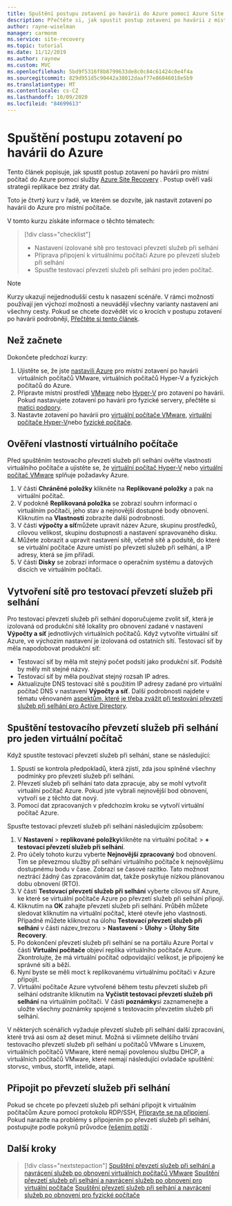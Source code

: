 ```yaml
---
title: Spuštění postupu zotavení po havárii do Azure pomocí Azure Site Recovery
description: Přečtěte si, jak spustit postup zotavení po havárii z místního prostředí do Azure s Azure Site Recovery.
author: rayne-wiselman
manager: carmonm
ms.service: site-recovery
ms.topic: tutorial
ms.date: 11/12/2019
ms.author: raynew
ms.custom: MVC
ms.openlocfilehash: 5bd9f5316f8b8799633de8c0c84c61424c0e4f4a
ms.sourcegitcommit: 829d951d5c90442a38012daaf77e86046018e5b9
ms.translationtype: MT
ms.contentlocale: cs-CZ
ms.lasthandoff: 10/09/2020
ms.locfileid: "84699613"
---
```

# <a name="run-a-disaster-recovery-drill-to-azure"></a>Spuštění postupu zotavení po havárii do Azure

Tento článek popisuje, jak spustit postup zotavení po havárii pro místní počítač do Azure pomocí služby [Azure Site Recovery](site-recovery-overview.md) . Postup ověří vaši strategii replikace bez ztráty dat.


Toto je čtvrtý kurz v řadě, ve kterém se dozvíte, jak nastavit zotavení po havárii do Azure pro místní počítače.

V tomto kurzu získáte informace o těchto tématech:

> [!div class="checklist"]
> * Nastavení izolované sítě pro testovací převzetí služeb při selhání
> * Příprava připojení k virtuálnímu počítači Azure po převzetí služeb při selhání
> * Spusťte testovací převzetí služeb při selhání pro jeden počítač.

> [!NOTE]
> Kurzy ukazují nejjednodušší cestu k nasazení scénáře. V rámci možností používají jen výchozí možnosti a neuvádějí všechny varianty nastavení ani všechny cesty. Pokud se chcete dozvědět víc o krocích v postupu zotavení po havárii podrobněji, [Přečtěte si tento článek](site-recovery-test-failover-to-azure.md).

## <a name="before-you-start"></a>Než začnete

Dokončete předchozí kurzy:

1. Ujistěte se, že jste [nastavili Azure](tutorial-prepare-azure.md) pro místní zotavení po havárii virtuálních počítačů VMware, virtuálních počítačů Hyper-V a fyzických počítačů do Azure.
2. Připravte místní prostředí [VMware](vmware-azure-tutorial-prepare-on-premises.md) nebo [Hyper-V](hyper-v-prepare-on-premises-tutorial.md) pro zotavení po havárii. Pokud nastavujete zotavení po havárii pro fyzické servery, přečtěte si [matici podpory](vmware-physical-secondary-support-matrix.md).
3. Nastavte zotavení po havárii pro [virtuální počítače VMware](vmware-azure-tutorial.md), [virtuální počítače Hyper-V](hyper-v-azure-tutorial.md)nebo [fyzické počítače](physical-azure-disaster-recovery.md).
 

## <a name="verify-vm-properties"></a>Ověření vlastností virtuálního počítače

Před spuštěním testovacího převzetí služeb při selhání ověřte vlastnosti virtuálního počítače a ujistěte se, že [virtuální počítač Hyper-V](hyper-v-azure-support-matrix.md#replicated-vms) nebo [virtuální počítač VMware](vmware-physical-azure-support-matrix.md#replicated-machines) splňuje požadavky Azure.

1. V části **Chráněné položky** klikněte na **Replikované položky** a pak na virtuální počítač.
2. V podokně **Replikovaná položka** se zobrazí souhrn informací o virtuálním počítači, jeho stav a nejnovější dostupné body obnovení. Kliknutím na **Vlastnosti** zobrazíte další podrobnosti.
3. V části **výpočty a síť**můžete upravit název Azure, skupinu prostředků, cílovou velikost, skupinu dostupnosti a nastavení spravovaného disku.
4. Můžete zobrazit a upravit nastavení sítě, včetně sítě a podsítě, do které se virtuální počítače Azure umístí po převzetí služeb při selhání, a IP adresy, která se jim přiřadí.
5. V části **Disky** se zobrazí informace o operačním systému a datových discích ve virtuálním počítači.

## <a name="create-a-network-for-test-failover"></a>Vytvoření sítě pro testovací převzetí služeb při selhání

Pro testovací převzetí služeb při selhání doporučujeme zvolit síť, která je izolovaná od produkční sítě lokality pro obnovení zadané v nastavení **Výpočty a síť** jednotlivých virtuálních počítačů. Když vytvoříte virtuální síť Azure, ve výchozím nastavení je izolovaná od ostatních sítí. Testovací síť by měla napodobovat produkční síť:

- Testovací síť by měla mít stejný počet podsítí jako produkční síť. Podsítě by měly mít stejné názvy.
- Testovací síť by měla používat stejný rozsah IP adres.
- Aktualizujte DNS testovací sítě s použitím IP adresy zadané pro virtuální počítač DNS v nastavení **Výpočty a síť**. Další podrobnosti najdete v tématu věnovaném [aspektům, které je třeba zvážit při testování převzetí služeb při selhání pro Active Directory](site-recovery-active-directory.md#test-failover-considerations).

## <a name="run-a-test-failover-for-a-single-vm"></a>Spuštění testovacího převzetí služeb při selhání pro jeden virtuální počítač

Když spustíte testovací převzetí služeb při selhání, stane se následující:

1. Spustí se kontrola předpokladů, která zjistí, zda jsou splněné všechny podmínky pro převzetí služeb při selhání.
2. Převzetí služeb při selhání tato data zpracuje, aby se mohl vytvořit virtuální počítač Azure. Pokud jste vybrali nejnovější bod obnovení, vytvoří se z těchto dat nový.
3. Pomocí dat zpracovaných v předchozím kroku se vytvoří virtuální počítač Azure.

Spusťte testovací převzetí služeb při selhání následujícím způsobem:

1. V **Nastavení**  >  **replikované položky**klikněte na virtuální počítač > **+ testovací převzetí služeb při selhání**.
2. Pro účely tohoto kurzu vyberte **Nejnovější zpracovaný** bod obnovení. Tím se převezmou služby při selhání virtuálního počítače k nejnovějšímu dostupnému bodu v čase. Zobrazí se časové razítko. Tato možnost neztrácí žádný čas zpracováním dat, takže poskytuje nízkou plánovanou dobu obnovení (RTO).
3. V části **Testovací převzetí služeb při selhání** vyberte cílovou síť Azure, ke které se virtuální počítače Azure po převzetí služeb při selhání připojí.
4. Kliknutím na **OK** zahajte převzetí služeb při selhání. Průběh můžete sledovat kliknutím na virtuální počítač, které otevře jeho vlastnosti. Případně můžete kliknout na úlohu **Testovací převzetí služeb při selhání** v části název_trezoru > **Nastavení** > **Úlohy** >
   **Úlohy Site Recovery**.
5. Po dokončení převzetí služeb při selhání se na portálu Azure Portal v části **Virtuální počítače** objeví replika virtuálního počítače Azure. Zkontrolujte, že má virtuální počítač odpovídající velikost, je připojený ke správné síti a běží.
6. Nyní byste se měli moct k replikovanému virtuálnímu počítači v Azure připojit.
7. Virtuální počítače Azure vytvořené během testu převzetí služeb při selhání odstraníte kliknutím na **Vyčistit testovací převzetí služeb při selhání** na virtuálním počítači. V části **poznámky**si zaznamenejte a uložte všechny poznámky spojené s testovacím převzetím služeb při selhání.

V některých scénářích vyžaduje převzetí služeb při selhání další zpracování, které trvá asi osm až deset minut. Možná si všimnete delšího trvání testovacího převzetí služeb při selhání u počítačů VMware s Linuxem, virtuálních počítačů VMware, které nemají povolenou službu DHCP, a virtuálních počítačů VMware, které nemají následující ovladače spuštění: storvsc, vmbus, storflt, intelide, atapi.

## <a name="connect-after-failover"></a>Připojit po převzetí služeb při selhání

Pokud se chcete po převzetí služeb při selhání připojit k virtuálním počítačům Azure pomocí protokolu RDP/SSH, [Připravte se na připojení](site-recovery-test-failover-to-azure.md#prepare-to-connect-to-azure-vms-after-failover). Pokud narazíte na problémy s připojením po převzetí služeb při selhání, postupujte podle pokynů průvodce [řešením potíží](site-recovery-failover-to-azure-troubleshoot.md) .

## <a name="next-steps"></a>Další kroky

> [!div class="nextstepaction"]
> [Spuštění převzetí služeb při selhání a navrácení služeb po obnovení virtuálních počítačů VMware](vmware-azure-tutorial-failover-failback.md) 
>  [Spuštění převzetí služeb při selhání a navrácení služeb po obnovení pro virtuální počítače](hyper-v-azure-failover-failback-tutorial.md) 
>  [Spuštění převzetí služeb při selhání a navrácení služeb po obnovení pro fyzické počítače](physical-to-azure-failover-failback.md)
